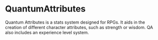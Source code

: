 # QuantumAttributes
Quantum Attributes is a stats system designed for RPGs. It aids in the creation of different character attributes, such as strength or wisdom. QA also includes an experience level system.
